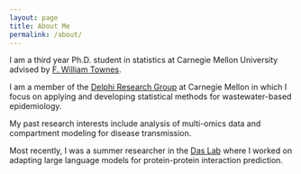 ```yaml
---
layout: page
title: About Me
permalink: /about/
---
```


I am a third year Ph.D. student in statistics at Carnegie Mellon University advised by [F. William Townes](https://www.cmu.edu/dietrich/statistics-datascience/research/members/will-townes.html).

I am a member of the [Delphi Research Group](https://delphi.cmu.edu) at Carnegie Mellon in which I focus on applying and developing statistical methods for wastewater-based epidemiology. 

My past research interests include analysis of multi-omics data and compartment modeling for disease transmission.

Most recently, I was a summer researcher in the [Das Lab](https://www.jishnulab.org) where I worked on adapting large language models for protein-protein interaction prediction.

